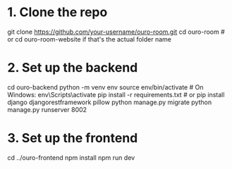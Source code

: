 # 1. Clone the repo
git clone https://github.com/your-username/ouro-room.git
cd ouro-room  # or cd ouro-room-website if that's the actual folder name

# 2. Set up the backend
cd ouro-backend
python -m venv env
source env/bin/activate  # On Windows: env\Scripts\activate
pip install -r requirements.txt  # or pip install django djangorestframework pillow
python manage.py migrate
python manage.py runserver 8002

# 3. Set up the frontend
cd ../ouro-frontend
npm install
npm run dev
